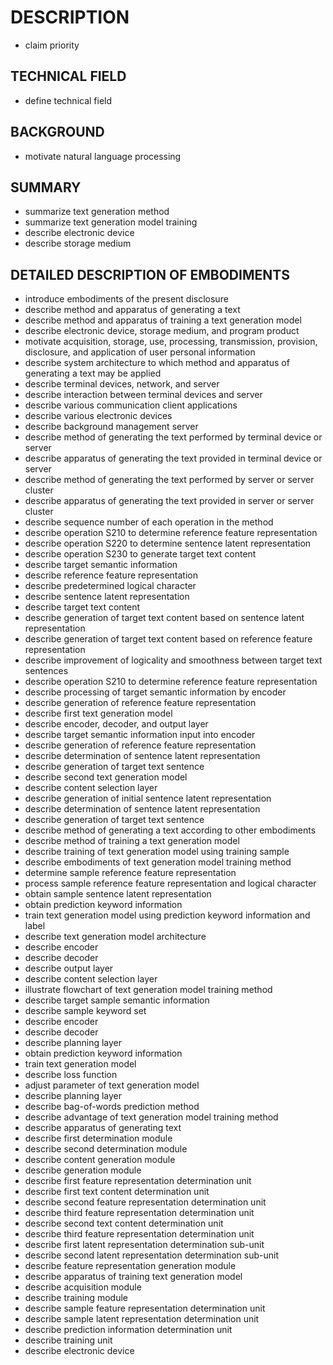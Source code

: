 # DESCRIPTION

- claim priority

## TECHNICAL FIELD

- define technical field

## BACKGROUND

- motivate natural language processing

## SUMMARY

- summarize text generation method
- summarize text generation model training
- describe electronic device
- describe storage medium

## DETAILED DESCRIPTION OF EMBODIMENTS

- introduce embodiments of the present disclosure
- describe method and apparatus of generating a text
- describe method and apparatus of training a text generation model
- describe electronic device, storage medium, and program product
- motivate acquisition, storage, use, processing, transmission, provision, disclosure, and application of user personal information
- describe system architecture to which method and apparatus of generating a text may be applied
- describe terminal devices, network, and server
- describe interaction between terminal devices and server
- describe various communication client applications
- describe various electronic devices
- describe background management server
- describe method of generating the text performed by terminal device or server
- describe apparatus of generating the text provided in terminal device or server
- describe method of generating the text performed by server or server cluster
- describe apparatus of generating the text provided in server or server cluster
- describe sequence number of each operation in the method
- describe operation S210 to determine reference feature representation
- describe operation S220 to determine sentence latent representation
- describe operation S230 to generate target text content
- describe target semantic information
- describe reference feature representation
- describe predetermined logical character
- describe sentence latent representation
- describe target text content
- describe generation of target text content based on sentence latent representation
- describe generation of target text content based on reference feature representation
- describe improvement of logicality and smoothness between target text sentences
- describe operation S210 to determine reference feature representation
- describe processing of target semantic information by encoder
- describe generation of reference feature representation
- describe first text generation model
- describe encoder, decoder, and output layer
- describe target semantic information input into encoder
- describe generation of reference feature representation
- describe determination of sentence latent representation
- describe generation of target text sentence
- describe second text generation model
- describe content selection layer
- describe generation of initial sentence latent representation
- describe determination of sentence latent representation
- describe generation of target text sentence
- describe method of generating a text according to other embodiments
- describe method of training a text generation model
- describe training of text generation model using training sample
- describe embodiments of text generation model training method
- determine sample reference feature representation
- process sample reference feature representation and logical character
- obtain sample sentence latent representation
- obtain prediction keyword information
- train text generation model using prediction keyword information and label
- describe text generation model architecture
- describe encoder
- describe decoder
- describe output layer
- describe content selection layer
- illustrate flowchart of text generation model training method
- describe target sample semantic information
- describe sample keyword set
- describe encoder
- describe decoder
- describe planning layer
- obtain prediction keyword information
- train text generation model
- describe loss function
- adjust parameter of text generation model
- describe planning layer
- describe bag-of-words prediction method
- describe advantage of text generation model training method
- describe apparatus of generating text
- describe first determination module
- describe second determination module
- describe content generation module
- describe generation module
- describe first feature representation determination unit
- describe first text content determination unit
- describe second feature representation determination unit
- describe third feature representation determination unit
- describe second text content determination unit
- describe third feature representation determination unit
- describe first latent representation determination sub-unit
- describe second latent representation determination sub-unit
- describe feature representation generation module
- describe apparatus of training text generation model
- describe acquisition module
- describe training module
- describe sample feature representation determination unit
- describe sample latent representation determination unit
- describe prediction information determination unit
- describe training unit
- describe electronic device

